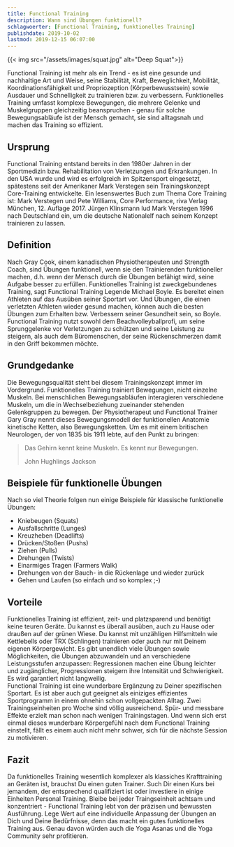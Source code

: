 ```yaml
---
title: Functional Training
description: Wann sind Übungen funktionell?
schlagwoerter: [Functional Training, funktionelles Training]
publishdate: 2019-10-02
lastmod: 2019-12-15 06:07:00
---
```


{{< img src="/assets/images/squat.jpg" alt="Deep Squat">}}

Functional Training ist mehr als ein Trend - es ist eine gesunde und nachhaltige Art und Weise, seine Stabilität, Kraft, Beweglichkeit, Mobilität, Koordinationsfähigkeit und Propriozeption (Körperbewusstsein) sowie Ausdauer und Schnelligkeit zu trainieren bzw. zu verbessern. Funktionelles Training umfasst komplexe Bewegungen, die mehrere Gelenke und Muskelgruppen gleichzeitig beanspruchen - genau für solche Bewegungsabläufe ist der Mensch gemacht, sie sind alltagsnah und machen das Training so effizient.


## Ursprung

Functional Training entstand bereits in den 1980er Jahren in der Sportmedizin bzw. Rehabilitation von Verletzungen und Erkrankungen. In den USA wurde und wird es erfolgreich im Spitzensport eingesetzt, spätestens seit der Amerikaner Mark Verstegen sein Trainingskonzept Core-Training entwickelte. Ein lesenswertes Buch zum Thema Core Training ist: Mark Verstegen und Pete Williams, Core Performance, riva Verlag München, 12. Auflage 2017. Jürgen Klinsmann lud Mark Verstegen 1996 nach Deutschland ein, um die deutsche Nationalelf nach seinem Konzept trainieren zu lassen.


## Definition

Nach Gray Cook, einem kanadischen Physiotherapeuten und Strength Coach, sind Übungen funktionell, wenn sie den Trainierenden funktioneller machen, d.h. wenn der Mensch durch die Übungen befähigt wird, seine Aufgabe besser zu erfüllen. Funktionelles Training ist zweckgebundenes Training, sagt Functional Training Legende Michael Boyle. Es bereitet einen Athleten auf das Ausüben seiner Sportart vor. Und Übungen, die einen verletzten Athleten wieder gesund machen, können auch die besten Übungen zum Erhalten bzw. Verbessern seiner Gesundheit sein, so Boyle. Functional Training nutzt sowohl dem Beachvolleyballprofi, um seine Sprunggelenke vor Verletzungen zu schützen und seine Leistung zu steigern, als auch dem Büromenschen, der seine Rückenschmerzen damit in den Griff bekommen möchte. 


## Grundgedanke  

Die Bewegungsqualität steht bei diesem Trainingskonzept immer im Vordergrund. Funktionelles Training trainiert Bewegungen, nicht einzelne Muskeln. Bei menschlichen Bewegungsabläufen interagieren verschiedene Muskeln, um die in Wechselbeziehung zueinander stehenden Gelenkgruppen zu bewegen. Der Physiotherapeut und Functional Trainer Gary Gray nennt dieses Bewegungsmodell der funktionellen Anatomie kinetische Ketten, also Bewegungsketten. Um es mit einem britischen Neurologen, der von 1835 bis 1911 lebte, auf den Punkt zu bringen:

> Das Gehirn kennt keine Muskeln. Es kennt nur Bewegungen.
>
> John Hughlings Jackson


## Beispiele für funktionelle Übungen

Nach so viel Theorie folgen nun einige Beispiele für klassische funktionelle Übungen:  

- Kniebeugen (Squats)
- Ausfallschritte (Lunges)
- Kreuzheben (Deadlifts)
- Drücken/Stoßen (Pushs)
- Ziehen (Pulls)
- Drehungen (Twists)
- Einarmiges Tragen (Farmers Walk)
- Drehungen von der Bauch- in die Rückenlage und wieder zurück
- Gehen und Laufen (so einfach und so komplex ;-)


## Vorteile

Funktionelles Training ist effizient, zeit- und platzsparend und benötigt keine teuren Geräte. Du kannst es überall ausüben, auch zu Hause oder draußen auf der grünen Wiese. Du kannst mit unzähligen Hilfsmitteln wie Kettlebells oder TRX (Schlingen) trainieren oder auch nur mit Deinem eigenen Körpergewicht. Es gibt unendlich viele Übungen sowie Möglichkeiten, die Übungen abzuwandeln und an verschiedene Leistungsstufen anzupassen: Regressionen machen eine Übung leichter und zugänglicher, Progressionen steigern ihre Intensität und Schwierigkeit. Es wird garantiert nicht langweilig.       
Functional Training ist eine wunderbare Ergänzung zu Deiner spezifischen Sportart. Es ist aber auch gut geeignet als einiziges effizientes Sportprogramm in einem ohnehin schon vollgepackten Alltag. Zwei Trainingseinheiten pro Woche sind völlig ausreichend. Spür- und messbare Effekte erzielt man schon nach wenigen Trainingstagen. Und wenn sich erst einmal dieses wunderbare Körpergefühl nach dem Functional Training  einstellt, fällt es einem auch nicht mehr schwer, sich für die nächste Session zu motivieren.


## Fazit

Da funktionelles Training wesentlich komplexer als klassiches Krafttraining an Geräten ist, brauchst Du einen guten Trainer. Such Dir einen Kurs bei jemandem, der entsprechend qualifiziert ist oder investiere in einige Einheiten Personal Training. Bleibe bei jeder Traingseinheit achtsam und konzentriert - Functional Training lebt von der präzisen und bewussten Ausführung. Lege Wert auf eine individuelle Anpassung der Übungen an Dich und Deine Bedürfnisse, denn das macht ein gutes funktionelles Training aus. Genau davon würden auch die Yoga Asanas und die Yoga Community sehr profitieren.